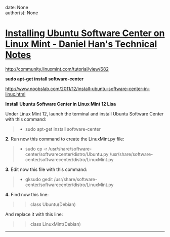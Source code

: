 
date: None  
author(s): None  

# [Installing Ubuntu Software Center on Linux Mint - Daniel Han's Technical Notes](https://sites.google.com/site/xiangyangsite/home/technical-tips/linux-unix/common-tips/installing-ubuntu-software-center-on-linux-mint)

<http://community.linuxmint.com/tutorial/view/682>  


**sudo apt-get install software-center**

<http://www.noobslab.com/2011/12/install-ubuntu-software-center-in-linux.html>

 **Install Ubuntu Software Center in Linux Mint 12 Lisa**

Under Linux Mint 12, launch the terminal and install Ubuntu Software Center with this command:  


>   * sudo apt-get install software-center
> 


 **2.** Run now this command to create the LinuxMint.py file:  


>   * sudo cp -r /usr/share/software-center/softwarecenter/distro/Ubuntu.py /usr/share/software-center/softwarecenter/distro/LinuxMint.py
> 


 **3.** Edit now this file with this command:  


>   * gksudo gedit /usr/share/software-center/softwarecenter/distro/LinuxMint.py
> 


 **4.** Find now this line:  
>> class Ubuntu(Debian)

And replace it with this line:

  
>> class LinuxMint(Debian)  
  
---

